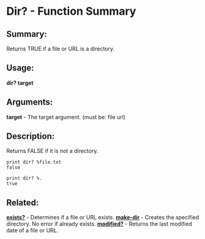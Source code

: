 # Dir? - Function Summary

## Summary:

Returns TRUE if a file or URL is a directory.

## Usage:

**dir? target**

## Arguments:

**target** - The target argument. (must be: file url)

## Description:

Returns FALSE if it is not a directory.

```
print dir? %file.txt
false
```

```
print dir? %.
true
```

## Related:

[**exists?**](http://www.rebol.com/docs/words/wexistsq.html) - Determines if a file or URL exists.
[**make-dir**](http://www.rebol.com/docs/words/wmake-dir.html) - Creates the specified directory. No error if already exists.
[**modified?**](http://www.rebol.com/docs/words/wmodifiedq.html) - Returns the last modified date of a file or URL.